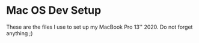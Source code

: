# Mac OS Dev Setup

These are the files I use to set up my MacBook Pro 13'' 2020. Do not forget anything ;)
